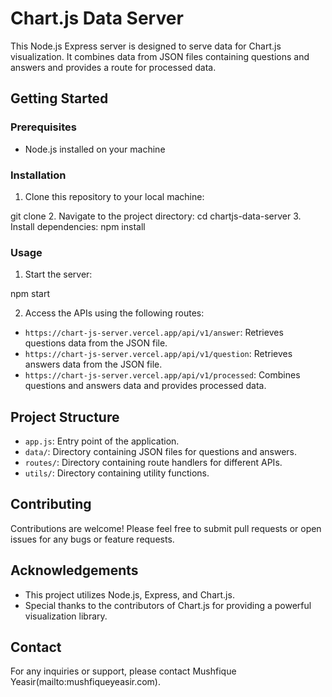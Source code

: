 # Chart.js Data Server

This Node.js Express server is designed to serve data for Chart.js visualization. It combines data from JSON files containing questions and answers and provides a route for processed data.

## Getting Started

### Prerequisites

- Node.js installed on your machine

### Installation

1. Clone this repository to your local machine:

git clone <repository-url>
2. Navigate to the project directory:
cd chartjs-data-server
3. Install dependencies:
npm install


### Usage

1. Start the server:

npm start

2. Access the APIs using the following routes:

- `https://chart-js-server.vercel.app/api/v1/answer`: Retrieves questions data from the JSON file.
- `https://chart-js-server.vercel.app/api/v1/question`: Retrieves answers data from the JSON file.
- `https://chart-js-server.vercel.app/api/v1/processed`: Combines questions and answers data and provides processed data.

## Project Structure

- `app.js`: Entry point of the application.
- `data/`: Directory containing JSON files for questions and answers.
- `routes/`: Directory containing route handlers for different APIs.
- `utils/`: Directory containing utility functions.

## Contributing

Contributions are welcome! Please feel free to submit pull requests or open issues for any bugs or feature requests.


## Acknowledgements

- This project utilizes Node.js, Express, and Chart.js.
- Special thanks to the contributors of Chart.js for providing a powerful visualization library.
  
## Contact

For any inquiries or support, please contact Mushfique Yeasir(mailto:mushfiqueyeasir.com).
